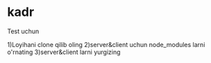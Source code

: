 # kadr
Test uchun

1)Loyihani clone qilib oling
2)server&client uchun node_modules larni o'rnating
3)server&client larni yurgizing
